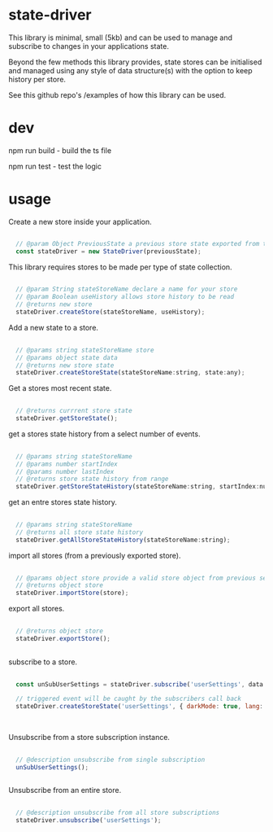 # state-driver

This library is minimal, small (5kb) and can be used to manage and subscribe to changes in your applications state.

Beyond the few methods this library provides, state stores can be initialised and managed using any 
style of data structure(s) with the option to keep history per store.

See this github repo's /examples of how this library can be used.

# dev

npm run build - build the ts file

npm run test  - test the logic

# usage

Create a new store inside your application.

````javascript

  // @param Object PreviousState a previous store state exported from the store.
  const stateDriver = new StateDriver(previousState);

````

This library requires stores to be made per type of state collection.

````javascript
  
  // @param String stateStoreName declare a name for your store
  // @param Boolean useHistory allows store history to be read
  // @returns new store
  stateDriver.createStore(stateStoreName, useHistory);

````

Add a new state to a store.

````javascript 
  
  // @params string stateStoreName store
  // @params object state data 
  // @returns new store state
  stateDriver.createStoreState(stateStoreName:string, state:any);

````

Get a stores most recent state.

````javascript 
  
  // @returns currrent store state
  stateDriver.getStoreState();

````

get a stores state history from a select number of events.

````javascript 
  
  // @params string stateStoreName
  // @params number startIndex
  // @params number lastIndex
  // @returns store state history from range
  stateDriver.getStoreStateHistory(stateStoreName:string, startIndex:number, lastIndex:number);

````

get an entre stores state history.

````javascript 
  
  // @params string stateStoreName
  // @returns all store state history
  stateDriver.getAllStoreStateHistory(stateStoreName:string);

````

import all stores (from a previously exported store).

````javascript 
  
  // @params object store provide a valid store object from previous session
  // @returns object store
  stateDriver.importStore(store);

````

export all stores.

````javascript 
  
  // @returns object store
  stateDriver.exportStore();
  
````

subscribe to a store.

````javascript 
 
  const unSubUserSettings = stateDriver.subscribe('userSettings', data => console.log('darkMode has been set', data));

  // triggered event will be caught by the subscribers call back
  stateDriver.createStoreState('userSettings', { darkMode: true, lang: 'en-us' });
  
  
````

Unsubscribe from a store subscription instance.

````javascript
  
  // @description unsubscribe from single subscription
  unSubUserSettings();
  
````

Unsubscribe from an entire store.

````javascript 
  
  // @description unsubscribe from all store subscriptions
  stateDriver.unsubscribe('userSettings');
  
````




